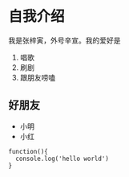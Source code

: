 # 自我介绍
我是张梓寅，外号辛宣。我的爱好是
1. 唱歌
2. 刷剧
3. 跟朋友唠嗑
## 好朋友
* 小明
* 小红

```
function(){
  console.log('hello world')
}
```
